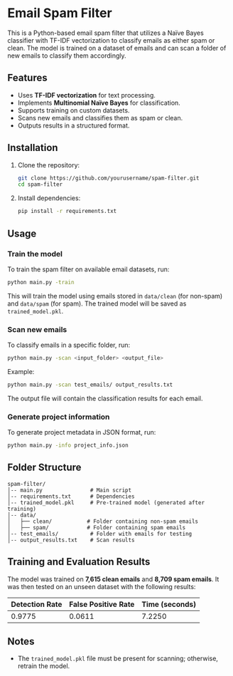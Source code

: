 # Email Spam Filter

This is a Python-based email spam filter that utilizes a Naïve Bayes classifier with TF-IDF vectorization to classify emails as either spam or clean. The model is trained on a dataset of emails and can scan a folder of new emails to classify them accordingly.

## Features
- Uses **TF-IDF vectorization** for text processing.
- Implements **Multinomial Naïve Bayes** for classification.
- Supports training on custom datasets.
- Scans new emails and classifies them as spam or clean.
- Outputs results in a structured format.

## Installation
1. Clone the repository:
   ```sh
   git clone https://github.com/yourusername/spam-filter.git
   cd spam-filter
   ```
2. Install dependencies:
   ```sh
   pip install -r requirements.txt
   ```

## Usage
### Train the model
To train the spam filter on available email datasets, run:
```sh
python main.py -train
```
This will train the model using emails stored in `data/clean` (for non-spam) and `data/spam` (for spam). The trained model will be saved as `trained_model.pkl`.

### Scan new emails
To classify emails in a specific folder, run:
```sh
python main.py -scan <input_folder> <output_file>
```
Example:
```sh
python main.py -scan test_emails/ output_results.txt
```
The output file will contain the classification results for each email.

### Generate project information
To generate project metadata in JSON format, run:
```sh
python main.py -info project_info.json
```

## Folder Structure
```
spam-filter/
│-- main.py               # Main script
│-- requirements.txt      # Dependencies
│-- trained_model.pkl     # Pre-trained model (generated after training)
│-- data/
│   ├── clean/           # Folder containing non-spam emails
│   ├── spam/            # Folder containing spam emails
│-- test_emails/          # Folder with emails for testing
│-- output_results.txt    # Scan results
```

## Training and Evaluation Results
The model was trained on **7,615 clean emails** and **8,709 spam emails**. It was then tested on an unseen dataset with the following results:

| Detection Rate | False Positive Rate | Time (seconds) |
|---------------|---------------------|----------------|
| 0.9775        | 0.0611               | 7.2250         |

## Notes
- The `trained_model.pkl` file must be present for scanning; otherwise, retrain the model.



